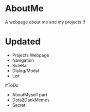 # AboutMe
A webpage about me and my projects!!!

# Updated
* Projects Webpage
* Navigation
* SideBar
* Dialog/Modal
* List

#ToDo
* AboutMyself part
* Dota2DankMemes
* Secret
